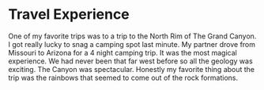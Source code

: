 # Travel Experience
One of my favorite trips was to a trip to the North Rim of The Grand Canyon.
I got really lucky to snag a camping spot last minute. My partner drove from
Missouri to Arizona for a 4 night camping trip. It was the most magical
experience. We had never been that far west before so all the geology was
exciting. The Canyon was spectacular. Honestly my favorite thing about the trip
was the rainbows that seemed to come out of the rock formations. 
